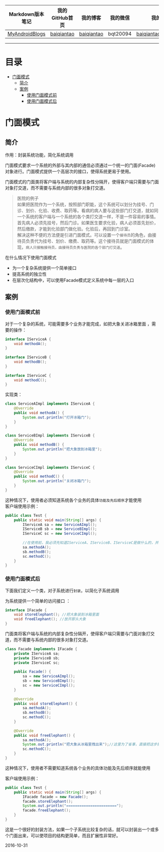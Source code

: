 | Markdown版本笔记 | 我的GitHub首页 | 我的博客 | 我的微信 | 我的邮箱 |  
| :------------: | :------------: | :------------: | :------------: | :------------: |  
| [MyAndroidBlogs][Markdown] | [baiqiantao][GitHub] | [baiqiantao][博客] | bqt20094 | baiqiantao@sina.com |  
  
[Markdown]:https://github.com/baiqiantao/MyAndroidBlogs  
[GitHub]:https://github.com/baiqiantao  
[博客]:http://www.cnblogs.com/baiqiantao/  
  
  
***  
目录  
===  

- [门面模式](#门面模式)
	- [简介](#简介)
	- [案例](#案例)
		- [使用门面模式前](#使用门面模式前)
		- [使用门面模式后](#使用门面模式后)
  
# 门面模式  
## 简介  
  
作用：封装系统功能，简化系统调用  
  
门面模式要求一个系统的外部与其内部的通信必须通过一个统一的门面(Facade)对象进行。门面模式提供一个高层次的接口，使得系统更易于使用。  
  
门面模式的门面类将客户端与系统的内部复杂性分隔开，使得客户端只需要与门面对象打交道，而不需要与系统内部的很多对象打交道。   
  
> 医院的例子  
> 如果把医院作为一个系统，按照部门职能，这个系统可以划分为挂号、门诊、划价、化验、收费、取药等。看病的病人要与这些部门打交道，就如同一个系统的客户端与一个系统的各个类打交道一样，不是一件容易的事情。  
> 首先病人必须先挂号，然后门诊。如果医生要求化验，病人必须首先划价，然后缴款，才能到化验部门做化验。化验后，再回到门诊室。  
> 解决这种不便的方法便是引进门面模式。可以设置一个`接待员`的角色，由接待员负责代为挂号、划价、缴费、取药等。这个接待员就是门面模式的体现，`病人只接触接待员，由接待员负责与医院的各个部门打交道`。  
  
在什么情况下使用门面模式  
- 为一个复杂系统提供一个简单接口   
- 提高系统的独立性  
- 在层次化结构中，可以使用Facade模式定义系统中每一层的入口  
  
## 案例  
### 使用门面模式前  
对于一个复杂的系统，可能需要多个业务才能完成，如把大象关进冰箱里面 ，需要的操作：  
```java  
interface IServiceA {  
    void methodA();  
}  
  
interface IServiceB {  
    void methodB();  
}  
  
interface IServiceC {  
    void methodC();  
}  
```  
  
实现类：  
```java  
class ServiceAImpl implements IServiceA {  
    @Override  
    public void methodA() {  
        System.out.println("打开冰箱门");  
    }  
}  
  
class ServiceBImpl implements IServiceB {  
    @Override  
    public void methodB() {  
        System.out.println("把大象放到冰箱里");  
    }  
}  
  
class ServiceCImpl implements IServiceC {  
    @Override  
    public void methodC() {  
        System.out.println("关闭冰箱门");  
    }  
}  
```  
  
这种情况下，使用者必须知道系统各个业务的具体`功能及先后顺序`才能使用  
客户端使用示例：  
```java  
public class Test {  
    public static void main(String[] args) {  
        IServiceA sa = new ServiceAImpl();  
        IServiceB sb = new ServiceBImpl();  
        IServiceC sc = new ServiceCImpl();  
  
        //在使用前，我必须先知道IServiceA、IServiceB、IServiceC是做什么的，并且知道调用顺序，之后我才能正确完成此功能  
        sa.methodA();  
        sb.methodB();  
        sc.methodC();  
    }  
}  
```  
  
### 使用门面模式后  
下面我们定义一个类，对子系统进行`封装`，以简化子系统调用  
  
为系统提供一个简单的访问接口 ：  
```java  
interface IFacade {  
    void storeElephant(); //把大象装到冰箱里面  
    void freeElephant(); //放开那头大象  
}  
```  
  
门面类将客户端与系统的内部复杂性分隔开，使得客户端只需要与门面对象打交道，而不需要与系统内部的很多对象打交道。  
```java  
class Facade implements IFacade {  
    private IServiceA sa;  
    private IServiceB sb;  
    private IServiceC sc;  
  
    public Facade() {  
        sa = new ServiceAImpl();  
        sb = new ServiceBImpl();  
        sc = new ServiceCImpl();  
    }  
  
    @Override  
    public void storeElephant() {  
        sa.methodA();  
        sb.methodB();  
        sc.methodC();  
    }  
  
    @Override  
    public void freeElephant() {  
        sa.methodA();  
        System.out.println("把大象从冰箱里拽出来");//这里为了省事，直接把这步操作放在了这里  
        sc.methodC();  
    }  
}  
```  
  
这种情况下，使用者不需要知道系统各个业务的具体功能及先后顺序就能使用  
  
客户端使用示例：  
```java  
public class Test {  
    public static void main(String[] args) {  
        IFacade facade = new Facade();  
        facade.storeElephant();  
        System.out.println("=======================");  
        facade.freeElephant();  
    }  
}  
```  
  
这是一个很好的封装方法，如果一个子系统比较复杂的话，就可以封装出一个或多个门面出来，可以使项目的结构更简单，而且扩展性非常好。   
  
2016-10-31  
